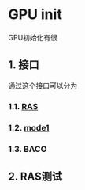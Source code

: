 # GPU init

GPU初始化有很

## 1. 接口
通过这个接口可以分为

### 1.1. [RAS](ras.md)

### 1.2. [mode1](reset.md)

### 1.3. BACO

## 2. RAS测试

